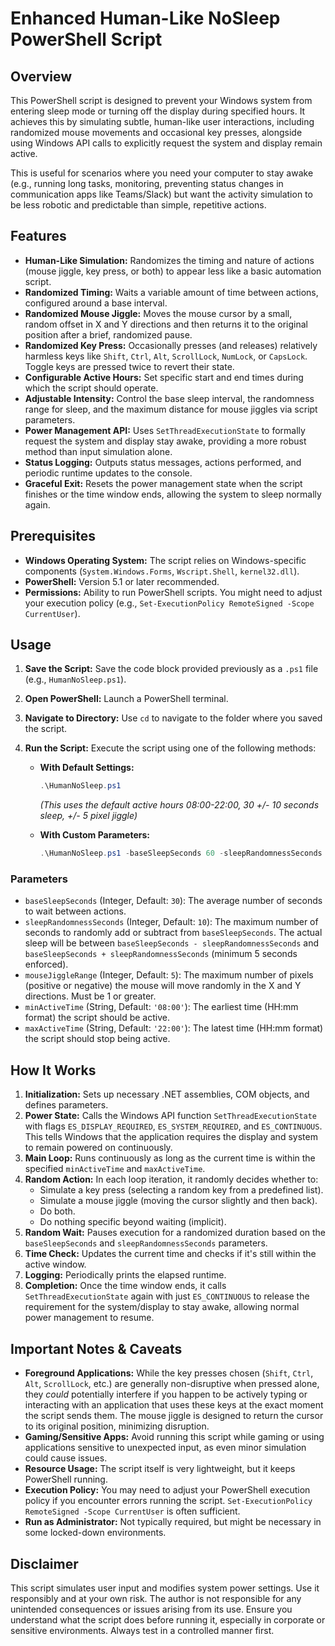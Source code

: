 # Enhanced Human-Like NoSleep PowerShell Script

## Overview

This PowerShell script is designed to prevent your Windows system from entering sleep mode or turning off the display during specified hours. It achieves this by simulating subtle, human-like user interactions, including randomized mouse movements and occasional key presses, alongside using Windows API calls to explicitly request the system and display remain active.

This is useful for scenarios where you need your computer to stay awake (e.g., running long tasks, monitoring, preventing status changes in communication apps like Teams/Slack) but want the activity simulation to be less robotic and predictable than simple, repetitive actions.

## Features

* **Human-Like Simulation:** Randomizes the timing and nature of actions (mouse jiggle, key press, or both) to appear less like a basic automation script.
* **Randomized Timing:** Waits a variable amount of time between actions, configured around a base interval.
* **Randomized Mouse Jiggle:** Moves the mouse cursor by a small, random offset in X and Y directions and then returns it to the original position after a brief, randomized pause.
* **Randomized Key Press:** Occasionally presses (and releases) relatively harmless keys like `Shift`, `Ctrl`, `Alt`, `ScrollLock`, `NumLock`, or `CapsLock`. Toggle keys are pressed twice to revert their state.
* **Configurable Active Hours:** Set specific start and end times during which the script should operate.
* **Adjustable Intensity:** Control the base sleep interval, the randomness range for sleep, and the maximum distance for mouse jiggles via script parameters.
* **Power Management API:** Uses `SetThreadExecutionState` to formally request the system and display stay awake, providing a more robust method than input simulation alone.
* **Status Logging:** Outputs status messages, actions performed, and periodic runtime updates to the console.
* **Graceful Exit:** Resets the power management state when the script finishes or the time window ends, allowing the system to sleep normally again.

## Prerequisites

* **Windows Operating System:** The script relies on Windows-specific components (`System.Windows.Forms`, `Wscript.Shell`, `kernel32.dll`).
* **PowerShell:** Version 5.1 or later recommended.
* **Permissions:** Ability to run PowerShell scripts. You might need to adjust your execution policy (e.g., `Set-ExecutionPolicy RemoteSigned -Scope CurrentUser`).

## Usage

1.  **Save the Script:** Save the code block provided previously as a `.ps1` file (e.g., `HumanNoSleep.ps1`).
2.  **Open PowerShell:** Launch a PowerShell terminal.
3.  **Navigate to Directory:** Use `cd` to navigate to the folder where you saved the script.
4.  **Run the Script:** Execute the script using one of the following methods:

    * **With Default Settings:**
        ```powershell
        .\HumanNoSleep.ps1
        ```
        *(This uses the default active hours 08:00-22:00, 30 +/- 10 seconds sleep, +/- 5 pixel jiggle)*

    * **With Custom Parameters:**
        ```powershell
        .\HumanNoSleep.ps1 -baseSleepSeconds 60 -sleepRandomnessSeconds 15 -mouseJiggleRange 3 -minActiveTime '09:00' -maxActiveTime '17:30'
        ```

### Parameters

* `baseSleepSeconds` (Integer, Default: `30`): The average number of seconds to wait between actions.
* `sleepRandomnessSeconds` (Integer, Default: `10`): The maximum number of seconds to randomly add or subtract from `baseSleepSeconds`. The actual sleep will be between `baseSleepSeconds - sleepRandomnessSeconds` and `baseSleepSeconds + sleepRandomnessSeconds` (minimum 5 seconds enforced).
* `mouseJiggleRange` (Integer, Default: `5`): The maximum number of pixels (positive or negative) the mouse will move randomly in the X and Y directions. Must be 1 or greater.
* `minActiveTime` (String, Default: `'08:00'`): The earliest time (HH:mm format) the script should be active.
* `maxActiveTime` (String, Default: `'22:00'`): The latest time (HH:mm format) the script should stop being active.

## How It Works

1.  **Initialization:** Sets up necessary .NET assemblies, COM objects, and defines parameters.
2.  **Power State:** Calls the Windows API function `SetThreadExecutionState` with flags `ES_DISPLAY_REQUIRED`, `ES_SYSTEM_REQUIRED`, and `ES_CONTINUOUS`. This tells Windows that the application requires the display and system to remain powered on continuously.
3.  **Main Loop:** Runs continuously as long as the current time is within the specified `minActiveTime` and `maxActiveTime`.
4.  **Random Action:** In each loop iteration, it randomly decides whether to:
    * Simulate a key press (selecting a random key from a predefined list).
    * Simulate a mouse jiggle (moving the cursor slightly and then back).
    * Do both.
    * Do nothing specific beyond waiting (implicit).
5.  **Random Wait:** Pauses execution for a randomized duration based on the `baseSleepSeconds` and `sleepRandomnessSeconds` parameters.
6.  **Time Check:** Updates the current time and checks if it's still within the active window.
7.  **Logging:** Periodically prints the elapsed runtime.
8.  **Completion:** Once the time window ends, it calls `SetThreadExecutionState` again with just `ES_CONTINUOUS` to release the requirement for the system/display to stay awake, allowing normal power management to resume.

## Important Notes & Caveats

* **Foreground Applications:** While the key presses chosen (`Shift`, `Ctrl`, `Alt`, `ScrollLock`, etc.) are generally non-disruptive when pressed alone, they *could* potentially interfere if you happen to be actively typing or interacting with an application that uses these keys at the exact moment the script sends them. The mouse jiggle is designed to return the cursor to its original position, minimizing disruption.
* **Gaming/Sensitive Apps:** Avoid running this script while gaming or using applications sensitive to unexpected input, as even minor simulation could cause issues.
* **Resource Usage:** The script itself is very lightweight, but it keeps PowerShell running.
* **Execution Policy:** You may need to adjust your PowerShell execution policy if you encounter errors running the script. `Set-ExecutionPolicy RemoteSigned -Scope CurrentUser` is often sufficient.
* **Run as Administrator:** Not typically required, but might be necessary in some locked-down environments.

## Disclaimer

This script simulates user input and modifies system power settings. Use it responsibly and at your own risk. The author is not responsible for any unintended consequences or issues arising from its use. Ensure you understand what the script does before running it, especially in corporate or sensitive environments. Always test in a controlled manner first.
